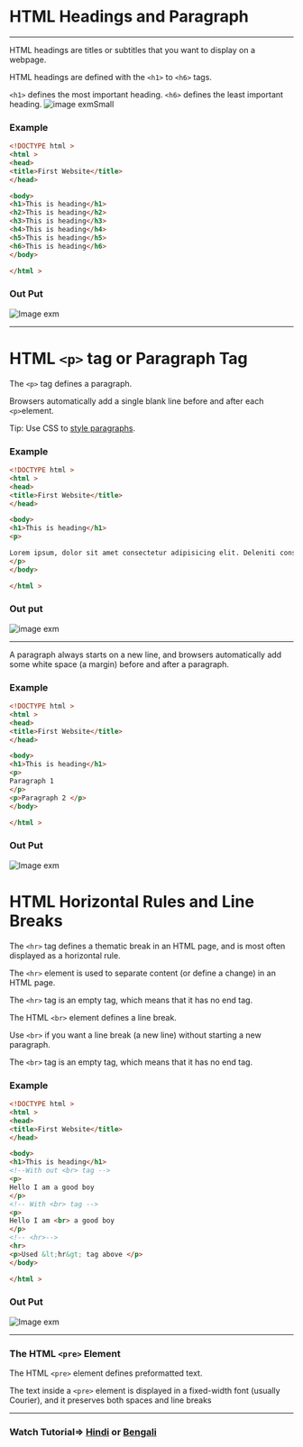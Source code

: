 # HTML Headings and Paragraph
---

HTML headings are titles or subtitles that you want to display on a webpage.

HTML headings are defined with the ```<h1>``` to ```<h6>``` tags.

```<h1>``` defines the most important heading. ```<h6>``` defines the least important heading.
![image exmSmall](https://res.cloudinary.com/dnszaem4s/image/upload/v1666151769/Headingtag_ybowux.png)

### Example

```html
<!DOCTYPE html >
<html >
<head>
<title>First Website</title>
</head>

<body>
<h1>This is heading</h1>
<h2>This is heading</h2>
<h3>This is heading</h3>
<h4>This is heading</h4>
<h5>This is heading</h5>
<h6>This is heading</h6>
</body>

</html >
```
### Out Put
![Image exm](https://res.cloudinary.com/dnszaem4s/image/upload/v1665931394/h1-example_r7vlxh.jpg)

---

# HTML ```<p>``` tag or Paragraph Tag

The ```<p>``` tag defines a paragraph.

Browsers automatically add a single blank line before and after each ```<p>```element.

Tip: Use CSS to [style paragraphs]().

### Example
```html
<!DOCTYPE html >
<html >
<head>
<title>First Website</title>
</head>

<body>
<h1>This is heading</h1>
<p>

Lorem ipsum, dolor sit amet consectetur adipisicing elit. Deleniti consequatur voluptates, officiis ut obcaecati, consequuntur nobis repudiandae similique reprehenderit earum fugit ab minus architecto voluptas necessitatibus mollitia omnis cupiditate! Magnam.
</p>
</body>

</html >
```
### Out put
![image exm](https://res.cloudinary.com/dnszaem4s/image/upload/v1666154309/p-tag-example_ikzwgu.png)

---
A paragraph always starts on a new line, and browsers automatically add some white space (a margin) before and after a paragraph.

### Example
```html
<!DOCTYPE html >
<html >
<head>
<title>First Website</title>
</head>

<body>
<h1>This is heading</h1>
<p>
Paragraph 1
</p>
<p>Paragraph 2 </p>
</body>

</html >
```
### Out Put

![Image exm](https://res.cloudinary.com/dnszaem4s/image/upload/v1666154848/Para-exm-2_iue8v0.jpg)

# HTML Horizontal Rules and Line Breaks

The ```<hr>``` tag defines a thematic break in an HTML page, and is most often displayed as a horizontal rule.

The ```<hr>``` element is used to separate content (or define a change) in an HTML page.

The ```<hr>``` tag is an empty tag, which means that it has no end tag.

The HTML ```<br>``` element defines a line break.

Use ```<br>``` if you want a line break (a new line) without starting a new paragraph.

The ```<br>``` tag is an empty tag, which means that it has no end tag.

### Example 
```html
<!DOCTYPE html >
<html >
<head>
<title>First Website</title>
</head>

<body>
<h1>This is heading</h1>
<!--With out <br> tag -->
<p>
Hello I am a good boy
</p>
<!-- With <br> tag -->
<p>
Hello I am <br> a good boy
</p>
<!-- <hr>-->
<hr>
<p>Used &lt;hr&gt; tag above </p>
</body>

</html >
```
### Out Put
![Image exm](https://res.cloudinary.com/dnszaem4s/image/upload/v1666155638/br-hr-exm_h5v9di.jpg)

---

### The HTML ```<pre>``` Element

The HTML ```<pre>``` element defines preformatted text.

The text inside a ```<pre>``` element is displayed in a fixed-width font (usually Courier), and it preserves both spaces and line breaks

---
### Watch Tutorial=> [Hindi]() or [Bengali]() 